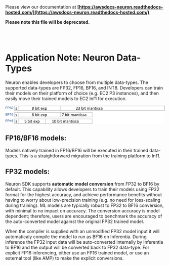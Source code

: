 </br>
</br>

Please view our documentation at **[https://awsdocs-neuron.readthedocs-hosted.com/](https://awsdocs-neuron.readthedocs-hosted.com/)** 

**Please note this file will be deprecated.**

</br>
</br>



# Application Note: Neuron Data-Types

Neuron enables developers to choose from multiple data-types. The supported data-types are FP32, FP16, BF16, and INT8. Developers can train their models on their platform of choice (e.g. EC2 P3 instances), and then easily move their trained models to EC2 Inf1 for execution.

![Image:](./images/data-types.png)


## FP16/BF16 models:

Models natively trained in FP16/BF16 will be executed in their trained data-types. This is a straightforward migration from the training platform to Inf1.


## FP32 models:
Neuron SDK supports **automatic model conversion** from FP32 to BF16 by default. This capability allows developers to train their models using FP32 format for the highest accuracy, and achieve performance benefits without having to worry about low-precision training (e.g. no need for loss-scaling during training). ML models are typically robust to FP32 to BF16 conversion, with minimal to no impact on accuracy. The conversion accuracy is model dependent; therefore, users are encouraged to benchmark the accuracy of the auto-converted model against the original FP32 trained model.

When the compiler is supplied with an unmodified FP32 model input it will automaticaly compile the model to run as BF16 on Inferentia. During inference the FP32 input data will be auto-converted internally by Inferentia to BF16 and the output will be converted back to FP32 data-type. For explicit FP16 inferencing, either use an FP16 trained model, or use an external tool (like AMP) to make the explicit conversions.


